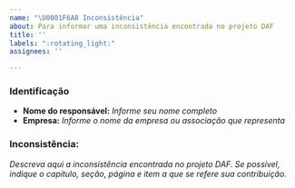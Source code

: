 ```yaml
---
name: "\U0001F6A8 Inconsistência"
about: Para informar uma inconsistência encontrada no projeto DAF
title: ''
labels: ":rotating_light:"
assignees: ''

---
```


### Identificação
- **Nome do responsável:** *Informe seu nome completo*
- **Empresa:** *Informe o nome da empresa ou associação que representa*

### Inconsistência:
*Descreva aqui a inconsistência encontrada no projeto DAF. Se possível, indique o capítulo, seção, página e item a que se refere sua contribuição.*
